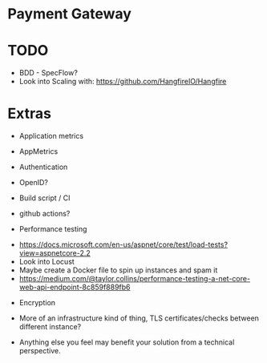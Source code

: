 # Payment Gateway

# TODO
* BDD - SpecFlow?
* Look into Scaling with: https://github.com/HangfireIO/Hangfire

# Extras
* Application metrics 
 - AppMetrics
* Authentication 
 - OpenID?
* Build script / CI 
 - github actions?
* Performance testing 
 - https://docs.microsoft.com/en-us/aspnet/core/test/load-tests?view=aspnetcore-2.2
 - Look into Locust
 - Maybe create a Docker file to spin up instances and spam it
 - https://medium.com/@taylor.collins/performance-testing-a-net-core-web-api-endpoint-8c859f889fb6
* Encryption 
 - More of an infrastructure kind of thing, TLS certificates/checks between different instance?
* Anything else you feel may benefit your solution from a technical perspective.